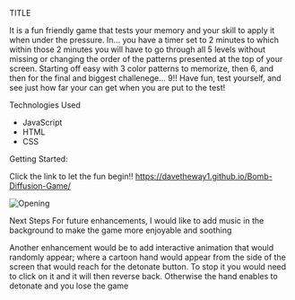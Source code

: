 TITLE

It is a fun friendly game that tests your memory and your skill to apply it when under the pressure. In... you have a timer set to 2 minutes to which within those 2 minutes you will have to go through all 5 levels without missing or changing the order of the patterns presented at the top of your screen. Starting off easy with 3 color patterns to memorize, then 6, and then for the final and biggest challenege... 9!! Have fun, test yourself, and see just how far your can get when you are put to the test!

Technologies Used
- JavaScript
- HTML
- CSS

Getting Started:

Click the link to let the fun begin!!
https://davetheway1.github.io/Bomb-Diffusion-Game/ 

![Opening](img/Screenshot%202024-03-22%20at%209.23.34%E2%80%AFAM.PNG)

Next Steps
For future enhancements, I would like to add music in the background to make the game more
enjoyable and soothing

Another enhancement would be to add interactive animation that would randomly appear; 
where a cartoon hand would appear from the side of the screen that would reach for the detonate button. 
To stop it you would need to click on it and it will then reverse back. Otherwise the hand enables 
to detonate and you lose the game